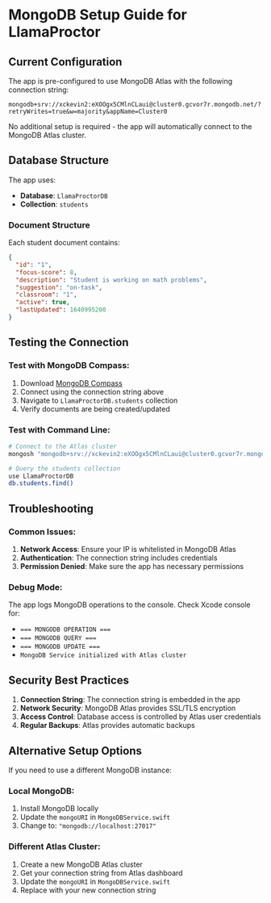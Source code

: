 # MongoDB Setup Guide for LlamaProctor

## Current Configuration

The app is pre-configured to use MongoDB Atlas with the following connection string:
```
mongodb+srv://xckevin2:eXOOgx5CMlnCLaui@cluster0.gcvor7r.mongodb.net/?retryWrites=true&w=majority&appName=Cluster0
```

No additional setup is required - the app will automatically connect to the MongoDB Atlas cluster.

## Database Structure

The app uses:
- **Database**: `LlamaProctorDB`
- **Collection**: `students`

### Document Structure

Each student document contains:
```json
{
  "id": "1",
  "focus-score": 8,
  "description": "Student is working on math problems",
  "suggestion": "on-task",
  "classroom": "1",
  "active": true,
  "lastUpdated": 1640995200
}
```

## Testing the Connection

### Test with MongoDB Compass:
1. Download [MongoDB Compass](https://www.mongodb.com/products/compass)
2. Connect using the connection string above
3. Navigate to `LlamaProctorDB.students` collection
4. Verify documents are being created/updated

### Test with Command Line:
```bash
# Connect to the Atlas cluster
mongosh "mongodb+srv://xckevin2:eXOOgx5CMlnCLaui@cluster0.gcvor7r.mongodb.net/?retryWrites=true&w=majority&appName=Cluster0"

# Query the students collection
use LlamaProctorDB
db.students.find()
```

## Troubleshooting

### Common Issues:

1. **Network Access**: Ensure your IP is whitelisted in MongoDB Atlas
2. **Authentication**: The connection string includes credentials
3. **Permission Denied**: Make sure the app has necessary permissions

### Debug Mode:
The app logs MongoDB operations to the console. Check Xcode console for:
- `=== MONGODB OPERATION ===`
- `=== MONGODB QUERY ===`
- `=== MONGODB UPDATE ===`
- `MongoDB Service initialized with Atlas cluster`

## Security Best Practices

1. **Connection String**: The connection string is embedded in the app
2. **Network Security**: MongoDB Atlas provides SSL/TLS encryption
3. **Access Control**: Database access is controlled by Atlas user credentials
4. **Regular Backups**: Atlas provides automatic backups

## Alternative Setup Options

If you need to use a different MongoDB instance:

### Local MongoDB:
1. Install MongoDB locally
2. Update the `mongoURI` in `MongoDBService.swift`
3. Change to: `"mongodb://localhost:27017"`

### Different Atlas Cluster:
1. Create a new MongoDB Atlas cluster
2. Get your connection string from Atlas dashboard
3. Update the `mongoURI` in `MongoDBService.swift`
4. Replace with your new connection string 